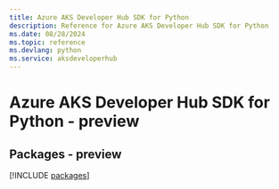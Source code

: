 ```yaml
---
title: Azure AKS Developer Hub SDK for Python
description: Reference for Azure AKS Developer Hub SDK for Python
ms.date: 08/28/2024
ms.topic: reference
ms.devlang: python
ms.service: aksdeveloperhub
---
```

# Azure AKS Developer Hub SDK for Python - preview
## Packages - preview
[!INCLUDE [packages](aks-developer-hub-index.md)]